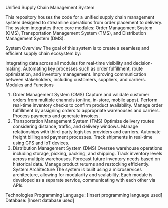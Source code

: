 Unified Supply Chain Management System

This repository houses the code for a unified supply chain management system designed to streamline operations from order placement to delivery. The system integrates three core modules: Order Management System (OMS), Transportation Management System (TMS), and Distribution Management System (DMS).

System Overview
The goal of this system is to create a seamless and efficient supply chain ecosystem by:

Integrating data across all modules for real-time visibility and decision-making.
Automating key processes such as order fulfillment, route optimization, and inventory management.
Improving communication between stakeholders, including customers, suppliers, and carriers.
Modules and Functions
1. Order Management System (OMS)
Capture and validate customer orders from multiple channels (online, in-store, mobile apps).
Perform real-time inventory checks to confirm product availability.
Manage order fulfillment by assigning orders to appropriate warehouses and carriers.
Process payments and generate invoices.
2. Transportation Management System (TMS)
Optimize delivery routes considering distance, traffic, and delivery windows.
Manage relationships with third-party logistics providers and carriers.
Automate freight billing and payment processes.
Track shipments in real-time using GPS and IoT devices.
3. Distribution Management System (DMS)
Oversee warehouse operations including storage, picking, packing, and shipping.
Track inventory levels across multiple warehouses.
Forecast future inventory needs based on historical data.
Manage product returns and restocking efficiently.
System Architecture
The system is built using a microservices architecture, allowing for modularity and scalability. Each module is developed as a separate service, communicating with each other via APIs.

Technologies
Programming Language: [Insert programming language used]
Database: [Insert database used]

